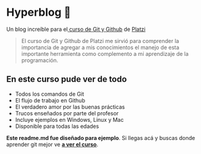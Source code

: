 # Hyperblog 💚
Un blog increíble para el[ curso de Git y Github](https://platzi.com/cursos/git-github/ " curso de Git y Github") de [Platzi](https://platzi.com/ "Platzi")
> El curso de Git y Github de Platzi me sirvió para comprender la importancia de agregar a mis conocimientos el manejo de esta importante herramienta como complemento a mi aprendizaje de la programación.


## En este curso pude ver de todo
* Todos los comandos de Git
* El flujo de trabajo en Github
* El verdadero amor por las buenas prácticas
* Trucos enseñados por parte del profesor
* Incluye ejemplos en Windows, Linux y Mac
* Disponible para todas las edades

**Este readme.md fue diseñado para ejemplo**. Si llegas acá y buscas donde aprender git mejor ve [**a ver el curso**](https://platzi.com/cursos/git-github/ "a ver el curso").
